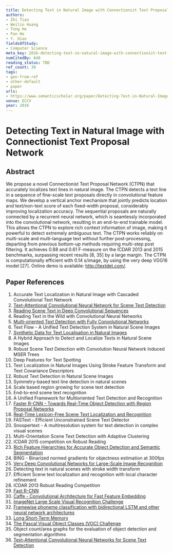 ```yaml
---
title: Detecting Text in Natural Image with Connectionist Text Proposal Network
authors:
- Zhi Tian
- Weilin Huang
- Tong He
- Pan He
- Y. Qiao
fieldsOfStudy:
- Computer Science
meta_key: 2016-detecting-text-in-natural-image-with-connectionist-text-proposal-network
numCitedBy: 648
reading_status: TBD
ref_count: 39
tags:
- gen-from-ref
- other-default
- paper
urls:
- https://www.semanticscholar.org/paper/Detecting-Text-in-Natural-Image-with-Connectionist-Tian-Huang/b620548e06b03e3cc2e9e775c39f5b3d5a4eb19a?sort=total-citations
venue: ECCV
year: 2016
---
```


# Detecting Text in Natural Image with Connectionist Text Proposal Network

## Abstract

We propose a novel Connectionist Text Proposal Network (CTPN) that accurately localizes text lines in natural image. The CTPN detects a text line in a sequence of fine-scale text proposals directly in convolutional feature maps. We develop a vertical anchor mechanism that jointly predicts location and text/non-text score of each fixed-width proposal, considerably improving localization accuracy. The sequential proposals are naturally connected by a recurrent neural network, which is seamlessly incorporated into the convolutional network, resulting in an end-to-end trainable model. This allows the CTPN to explore rich context information of image, making it powerful to detect extremely ambiguous text. The CTPN works reliably on multi-scale and multi-language text without further post-processing, departing from previous bottom-up methods requiring multi-step post filtering. It achieves 0.88 and 0.61 F-measure on the ICDAR 2013 and 2015 benchmarks, surpassing recent results [8, 35] by a large margin. The CTPN is computationally efficient with 0.14 s/image, by using the very deep VGG16 model [27]. Online demo is available: http://textdet.com/.

## Paper References

1. Accurate Text Localization in Natural Image with Cascaded Convolutional Text Network
2. [Text-Attentional Convolutional Neural Network for Scene Text Detection](2016-text-attentional-convolutional-neural-network-for-scene-text-detection)
3. [Reading Scene Text in Deep Convolutional Sequences](2016-reading-scene-text-in-deep-convolutional-sequences)
4. Reading Text in the Wild with Convolutional Neural Networks
5. [Multi-oriented Text Detection with Fully Convolutional Networks](2016-multi-oriented-text-detection-with-fully-convolutional-networks)
6. Text Flow - A Unified Text Detection System in Natural Scene Images
7. [Synthetic Data for Text Localisation in Natural Images](2016-synthetic-data-for-text-localisation-in-natural-images)
8. A Hybrid Approach to Detect and Localize Texts in Natural Scene Images
9. Robust Scene Text Detection with Convolution Neural Network Induced MSER Trees
10. Deep Features for Text Spotting
11. Text Localization in Natural Images Using Stroke Feature Transform and Text Covariance Descriptors
12. Robust Text Detection in Natural Scene Images
13. Symmetry-based text line detection in natural scenes
14. Scale based region growing for scene text detection
15. End-to-end scene text recognition
16. A Unified Framework for Multioriented Text Detection and Recognition
17. [Faster R-CNN - Towards Real-Time Object Detection with Region Proposal Networks](2015-faster-r-cnn.md)
18. [Real-Time Lexicon-Free Scene Text Localization and Recognition](2016-real-time-lexicon-free-scene-text-localization-and-recognition)
19. FASText - Efficient Unconstrained Scene Text Detector
20. Snoopertext - A multiresolution system for text detection in complex visual scenes
21. Multi-Orientation Scene Text Detection with Adaptive Clustering
22. ICDAR 2015 competition on Robust Reading
23. [Rich Feature Hierarchies for Accurate Object Detection and Semantic Segmentation](2014-rich-feature-hierarchies-for-accurate-object-detection-and-semantic-segmentation)
24. BING - Binarized normed gradients for objectness estimation at 300fps
25. [Very Deep Convolutional Networks for Large-Scale Image Recognition](2014-vggnet.md)
26. Detecting text in natural scenes with stroke width transform
27. Efficient Scene text localization and recognition with local character refinement
28. ICDAR 2013 Robust Reading Competition
29. [Fast R-CNN](2015-fast-r-cnn)
30. [Caffe - Convolutional Architecture for Fast Feature Embedding](2014-caffe-convolutional-architecture-for-fast-feature-embedding)
31. [ImageNet Large Scale Visual Recognition Challenge](2015-imagenet-large-scale-visual-recognition-challenge)
32. [Framewise phoneme classification with bidirectional LSTM and other neural network architectures](2005-framewise-phoneme-classification-with-bidirectional-lstm-and-other-neural-network-architectures)
33. [Long Short-Term Memory](1997-long-short-term-memory)
34. [The Pascal Visual Object Classes (VOC) Challenge](2009-the-pascal-visual-object-classes-voc-challenge)
35. Object count/area graphs for the evaluation of object detection and segmentation algorithms
36. [Text-Attentional Convolutional Neural Networks for Scene Text Detection](2016-text-attentional-convolutional-neural-networks-for-scene-text-detection)
